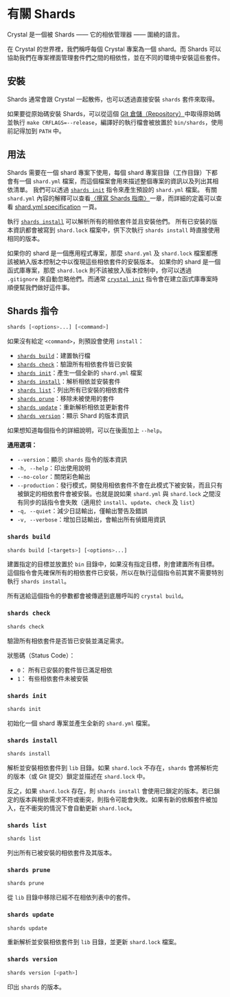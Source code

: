 # 有關 Shards

Crystal 是一個被 Shards —— 它的相依管理器 —— 圍繞的語言。

在 Crystal 的世界裡，我們稱呼每個 Crystal 專案為一個 shard。而 Shards 可以協助我們在專案裡面管理套件們之間的相依性，並在不同的環境中安裝這些套件。

## 安裝

Shards 通常會跟 Crystal 一起散佈，也可以透過直接安裝 `shards` 套件來取得。

如果要從原始碼安裝 Shards，可以從這個 [Git 倉儲（Repository）](https://github.com/crystal-lang/shards)中取得原始碼並執行 `make CRFLAGS=--release`，編譯好的執行檔會被放置於 `bin/shards`，使用前記得加到 `PATH` 中。

## 用法

Shards 需要在一個 shard 專案下使用，每個 shard 專案目錄（工作目錄）下都會有一個 `shard.yml` 檔案，而這個檔案會用來描述整個專案的資訊以及列出其相依清單。
我們可以透過 [`shards init`](#shards-install) 指令來產生預設的 `shard.yml` 檔案。
有關 `shard.yml` 內容的解釋可以查看[〈撰寫 Shards 指南〉](../guides/writing_shards.md)一章，而詳細的定義可以查看 [shard.yml specification](https://github.com/crystal-lang/shards/blob/master/SPEC.md) 一頁。

執行 [`shards install`](#shards-install) 可以解析所有的相依套件並且安裝他們。
所有已安裝的版本資訊都會被寫到 `shard.lock` 檔案中，供下次執行 `shards install` 時直接使用相同的版本。

如果你的 shard 是一個應用程式專案，那麼 `shard.yml` 及 `shard.lock` 檔案都應該被納入版本控制之中以復現這些相依套件的安裝版本。
如果你的 shard 是一個函式庫專案，那麼 `shard.lock` 則不該被放入版本控制中，你可以透過 `.gitignore` 來自動忽略他們。而通常 [`crystal init`](../using_the_compiler/README.md#crystal-init) 指令會在建立函式庫專案時順便幫我們做好這件事。

## Shards 指令

```bash
shards [<options>...] [<command>]
```

如果沒有給定 `<command>`，則預設會使用 `install`：

- [`shards build`](#shards-build)：建置執行檔
- [`shards check`](#shards-check)：驗證所有相依套件皆已安裝
- [`shards init`](#shards-init)：產生一個全新的 `shard.yml` 檔案
- [`shards install`](#shards-install)：解析相依並安裝套件
- [`shards list`](#shards-list)：列出所有已安裝的相依套件
- [`shards prune`](#shards-prune)：移除未被使用的套件
- [`shards update`](#shards-update)：重新解析相依並更新套件
- [`shards version`](#shards-version)：顯示 Shard 的版本資訊

如果想知道每個指令的詳細說明，可以在後面加上 `--help`。

**通用選項：**

- `--version`：顯示 `shards` 指令的版本資訊
- `-h, --help`：印出使用說明
- `--no-color`：關閉彩色輸出
- `--production`：發行模式，開發用相依套件不會在此模式下被安裝，而且只有被鎖定的相依套件會被安裝。也就是說如果 `shard.yml` 與 `shard.lock` 之間沒有同步的話指令會失敗（適用於 `install`、`update`、`check` 及 `list`）
- `-q, --quiet`：減少日誌輸出，僅輸出警告及錯誤
- `-v, --verbose`：增加日誌輸出，會輸出所有偵錯用資訊

### `shards build`

```bash
shards build [<targets>] [<options>...]
```

建置指定的目標並放置於 `bin` 目錄中，如果沒有指定目標，則會建置所有目標。
這個指令會先確保所有的相依套件已安裝，所以在執行這個指令前其實不需要特別執行 `shards install`。

所有送給這個指令的參數都會被傳遞到底層呼叫的 `crystal build`。

### `shards check`

```bash
shards check
```

驗證所有相依套件是否皆已安裝並滿足需求。

狀態碼（Status Code）：

- `0`： 所有已安裝的套件皆已滿足相依
- `1`： 有些相依套件未被安裝

### `shards init`

```bash
shards init
```

初始化一個 shard 專案並產生全新的 `shard.yml` 檔案。

### `shards install`

```bash
shards install
```

解析並安裝相依套件到 `lib` 目錄。如果 `shard.lock` 不存在，`shards` 會將解析完的版本（或 Git 提交）鎖定並描述在 `shard.lock` 中。

反之，如果 `shard.lock` 存在，則 `shards install` 會使用已鎖定的版本。若已鎖定的版本與相依需求不符或衝突，則指令可能會失敗。如果有新的依賴套件被加入，在不衝突的情況下會自動更新 `shard.lock`。

### `shards list`

```bash
shards list
```

列出所有已被安裝的相依套件及其版本。

### `shards prune`

```bash
shards prune
```

從 `lib` 目錄中移除已經不在相依列表中的套件。

### `shards update`

```bash
shards update
```

重新解析並安裝相依套件到 `lib` 目錄，並更新 `shard.lock` 檔案。

### `shards version`

```bash
shards version [<path>]
```

印出 `shards` 的版本。
